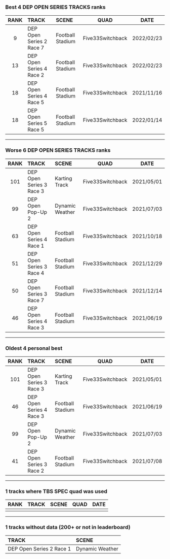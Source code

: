 ### Best 4 DEP OPEN SERIES TRACKS ranks
|RANK|TRACK|SCENE|QUAD|DATE|
|:---:|:---|:---|:---:|:---:|
|9|DEP Open Series 2 Race 7|Football Stadium|Five33Switchback|2022/02/23|
|13|DEP Open Series 4 Race 2|Football Stadium|Five33Switchback|2022/02/23|
|18|DEP Open Series 4 Race 5|Football Stadium|Five33Switchback|2021/11/16|
|18|DEP Open Series 5 Race 5|Football Stadium|Five33Switchback|2022/01/14|
---
### Worse 6 DEP OPEN SERIES TRACKS ranks
|RANK|TRACK|SCENE|QUAD|DATE|
|:---:|:---|:---|:---:|:---:|
|101|DEP Open Series 3 Race 3|Karting Track|Five33Switchback|2021/05/01|
|99|DEP Open Pop-Up 2|Dynamic Weather|Five33Switchback|2021/07/03|
|63|DEP Open Series 4 Race 1|Football Stadium|Five33Switchback|2021/10/18|
|51|DEP Open Series 3 Race 4|Football Stadium|Five33Switchback|2021/12/29|
|50|DEP Open Series 3 Race 7|Football Stadium|Five33Switchback|2021/12/14|
|46|DEP Open Series 4 Race 3|Football Stadium|Five33Switchback|2021/06/19|
---
### Oldest 4 personal best
|RANK|TRACK|SCENE|QUAD|DATE|
|:---:|:---|:---|:---:|:---:|
|101|DEP Open Series 3 Race 3|Karting Track|Five33Switchback|2021/05/01|
|46|DEP Open Series 4 Race 3|Football Stadium|Five33Switchback|2021/06/19|
|99|DEP Open Pop-Up 2|Dynamic Weather|Five33Switchback|2021/07/03|
|41|DEP Open Series 3 Race 2|Football Stadium|Five33Switchback|2021/07/08|
---
### 1 tracks where TBS SPEC quad was used
|RANK|TRACK|SCENE|QUAD|DATE|
|:---:|:---|:---|:---:|:---:|
||||||
---
### 1 tracks without data (200+ or not in leaderboard)
|TRACK|SCENE|
|:---|:---|
|DEP Open Series 2 Race 1|Dynamic Weather|
